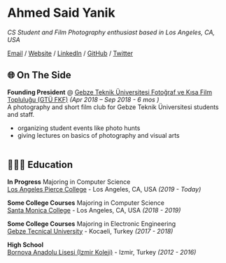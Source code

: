 # Ahmed Said Yanik

_CS Student and Film Photography enthusiast based in Los Angeles, CA, USA_ <br>


[Email](mailto:saidyanik.me@gmail.com) / [Website](https://saidyanik.github.io/) / [LinkedIn](https://www.linkedin.com/in/ahmedsaidyanik/) / [GitHub](https://github.com/saidyanik) / [Twitter](https://twitter.com/asaidyanik/)
<!--
## 👩🏼‍💻 Technical Experience

**Software Engineer** @ [Meeshkan](http://meeshkan.com/) _(Oct 2019 - Present)_ <br>
Early-stage startup focused on automated API testing and NLP.
  - Building the [website](https://meeshkan.com/) and the [web app](https://app.meeshkan.com/) that visualizes the test reports
  - Maintaining [unmock-js](https://github.com/meeshkan/unmock-js), an open-source fuzz testing library
  - Ownership of [documentation](https://meeshkan.com/docs/) and the [blog](https://meeshkan.com/blog/)
  - **_Technologies used:_** TypeScript, React, Gatsby, Chakra, Next.js, Node.js, GraphQL, REST, Jest, CircleCI, Python.
  - **_Selected open-source work:_**
    - [Jest configuration for the unmock-js runner](https://github.com/meeshkan/unmock-jest-runner)
    - [Property-based testing for JavaScript developers](https://dev.to/meeshkan/property-based-testing-for-javascript-developers-21b2)
    - [HTTP Mocking Toolkit documentation](https://github.com/meeshkan/hmt)
    <br><br>

**Frontend Developer** @ [Blacklane](https://www.blacklane.com/en) _(Mar 2018 - Sep 2019)_ <br>
Professional chauffeur service available in over 300 cities worldwide.
  - Worked in a cross-functional, agile team to rebuild and rebrand the [B2C booking experience](https://www.blacklane.com/en/)
  - Led an accessibility initiative resulting in the website [passing WCAG 2.0 requirements](https://www.blacklane.com/en/accessibility/)
  - Extended and maintained a company-wide design system
  - **_Technologies used:_** HTML, CSS, JavaScript ES6, React, TypeScript, Storybook, Redux, Next.js, REST, Jest, Mocha, Cypress, TravisCI.
  <br><br>

**Technical Writer** @ [Contentful](https://www.contentful.com/) _(Sep 2017 - Feb 2018)_ <br>
API-first infrastructure to create, manage and distribute content.
  - Ownership of [Contentful's technical blog](https://www.contentful.com/blog/)
  - Wrote [developer experience documentation](https://www.contentful.com/developers/docs/)
  - Assistance with information architecture and UX writing for the web app
  - **_Technologies used:_** React, Gatsby, Node.js, GraphQL, REST, Contentful.
  - **_Selected writing:_**
    - [JavaScript SDK guide](https://www.contentful.com/developers/docs/javascript/tutorials/using-js-cda-sdk/)
    - [Node.js example app and courses](https://the-example-app-nodejs.contentful.com/courses)
    - Concept references: [Domain model](https://www.contentful.com/developers/docs/concepts/domain-model/), [Multiple environments](https://www.contentful.com/developers/docs/concepts/multiple-environments/)
    <br><br>
    
## 🗞 Recent Journalism Experience

**Freelance Writing** @ 🌐 _(Mar 2020 - Present)_ <br>
_Articles in [Curve Magazine](https://www.curvemag.com/us-home/beyond-the-binary-how-software-engineer-sara-vieira-founded-a-global-community-of-queer-coders/) and [DZone](https://dzone.com/users/4255812/carolstran.html). Currently sending pitches._

**Contributing Editor** @ [FLURT Magazine](https://www.facebook.com/flurtmagazine) _(Mar 2016 - Sep 2018)_ <br>
Magazine for socially conscious young people who want to create their own media.
  - Wrote over 20 articles for print and web focused on technology and activism
  - Edited and curated online-exclusive content
  - **_Selected articles:_**
    - [The War on Sex](https://workwithcarolyn.com/words/war-on-sex)
    - [What to Do if You Get Doxed](https://workwithcarolyn.com/words/what-to-do-if-you-get-doxed)
    - [High Tech Sex](https://workwithcarolyn.com/words/high-tech-sex)
    <br><br>

## 🎤 Speaking

**Tech Speaker** @ [Mozilla](https://events.mozilla.org/techspeakers) _(Nov 2018 - Present)_<br>
A program bringing together contributors who are already speaking to technical audiences.

**Workshop Lead** @ [New Devs on the Block](https://newdevs.org/) _(Jul 2019 - Present)_ <br>
Creating and executing free two-day web development workshops.

- ### Upcoming Events
 
  - **Women TechMakers Vienna** on the Internet 🌐 _(Aug 7-8, 2020)_
    <br>[How AI is Enhancing Journalism](https://www.womentechmakers.at/)
  - **Want me to speak at your event?**
    <br>💖 [Check out my website](https://workwithcarolyn.com/speaking) for more information.
    
- ### Recent Appearances

  - **GraphQL Summit Worldwide** _(streamed on Jul 31, 2020)_
  <br>[Learning GraphQL Panel](https://www.twitch.tv/videos/696266743?t=1h15m3s)
  - **Want me on your podcast or panel?**
    <br>🎙 Check out my website for more information: [Podcasts](https://workwithcarolyn.com/speaking/podcasts), [Panels](https://workwithcarolyn.com/speaking/panels), [Something else?](mailto:hello@workwithcarolyn.com)
    <br><br>
-->
## 🌐 On The Side

**Founding President** @ [Gebze Teknik Üniversitesi Fotoğraf ve Kısa Film Topluluğu (GTÜ FKF)](https://www.instagram.com/gtufkf/) _(Apr 2018 – Sep 2018 - 6 mos )_<br>
A photography and short film club for Gebze Teknik Üniversitesi students and staff.
  - organizing student events like photo hunts
  - giving lectures on basics of photography and visual arts
  <br><br>
<!--
**Web Development Instructor** @ [ReDI School of Digital Integration](https://www.redi-school.org/) _(Aug 2017 - Present)_<br>
Non-profit digital school for tech-interested newcomers applying for asylum in Germany.
  - Built and continuously developed the course curriculum with a team of four instructors
  - Led classes to improve student comprehension of React, HTML, CSS and general web design principles
  - Mentored students through presentations and job search
  - _Note: Took a break from teaching in 2019_
  <br><br>


**Speakers Bureau Member** @ [RAINN](https://www.rainn.org/speakers-bureau) _(Oct 2015 - Present)_<br>
A network of sexual violence survivors who volunteer to share their stories.
<br><br>
  
## 🏆 Other Accomplishments

**Won Best Project** @ [Geek Girl Carrots Berlin Hackathon](http://www.hacklikeagirl.co/) _(Oct 2017)_<br>
Created [Qarma](https://github.com/lcorr8/qarma), an online platform to report and retrieve lost & found objects for travelers abroad.
<br><br>

-->
## 👩🏼‍🎓 Education

**In Progress** Majoring in Computer Science<br>
[Los Angeles Pierce College](https://piercecollege.edu/) - Los Angeles, CA, USA _(2019 - Today)_ <br>

**Some College Courses** Majoring in Computer Science<br>
[Santa Monica College](https://www.smc.edu/) - Los Angeles, CA, USA _(2018 - 2019)_

**Some College Courses** Majoring in Electronic Engineering<br>
[Gebze Tecnical University](http://www.gtu.edu.tr/) - Kocaeli, Turkey _(2017 - 2018)_

**High School**<br>
[Bornova Anadolu Lisesi (Izmir Koleji)](http://izmirbal.meb.k12.tr/) - Izmir, Turkey _(2012 - 2016)_

